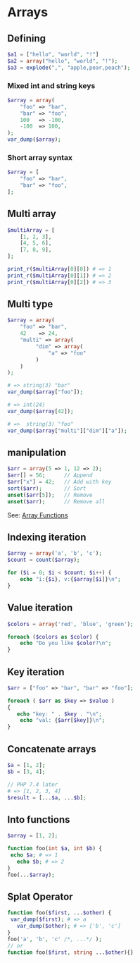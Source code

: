 # Arrays

## Defining

```php
$a1 = ["hello", "world", "!"]
$a2 = array("hello", "world", "!");
$a3 = explode(",", "apple,pear,peach");
```

### Mixed int and string keys

```php
$array = array(
    "foo" => "bar",
    "bar" => "foo",
    100   => -100,
    -100  => 100,
);
var_dump($array);
```

### Short array syntax

```php
$array = [
    "foo" => "bar",
    "bar" => "foo",
];
```

## Multi array

```php
$multiArray = [
    [1, 2, 3],
    [4, 5, 6],
    [7, 8, 9],
];

print_r($multiArray[0][0]) # => 1
print_r($multiArray[0][1]) # => 2
print_r($multiArray[0][2]) # => 3
```

## Multi type

```php
$array = array(
    "foo" => "bar",
    42    => 24,
    "multi" => array(
         "dim" => array(
             "a" => "foo"
         )
    )
);

# => string(3) "bar"
var_dump($array["foo"]);

# => int(24)
var_dump($array[42]);

# =>  string(3) "foo"
var_dump($array["multi"]["dim"]["a"]);
```

## manipulation

```php
$arr = array(5 => 1, 12 => 2);
$arr[] = 56;      // Append
$arr["x"] = 42;   // Add with key
sort($arr);       // Sort
unset($arr[5]);   // Remove
unset($arr);      // Remove all
```

See: [Array Functions](https://www.php.net/manual/en/ref.array.php)

## Indexing iteration

```php
$array = array('a', 'b', 'c');
$count = count($array);

for ($i = 0; $i < $count; $i++) {
    echo "i:{$i}, v:{$array[$i]}\n";
}
```

## Value iteration

```php
$colors = array('red', 'blue', 'green');

foreach ($colors as $color) {
    echo "Do you like $color?\n";
}
```

## Key iteration

```php
$arr = ["foo" => "bar", "bar" => "foo"];

foreach ( $arr as $key => $value )
{
   echo "key: " . $key . "\n";
    echo "val: {$arr[$key]}\n";
}
```

## Concatenate arrays

```php
$a = [1, 2];
$b = [3, 4];

// PHP 7.4 later
# => [1, 2, 3, 4]
$result = [...$a, ...$b];
```

## Into functions

```php
$array = [1, 2];

function foo(int $a, int $b) {
 echo $a; # => 1
   echo $b; # => 2
}
foo(...$array);
```

## Splat Operator

```php
function foo($first, ...$other) {
 var_dump($first); # => a
   var_dump($other); # => ['b', 'c']
}
foo('a', 'b', 'c' /*, ...*/ );
// or
function foo($first, string ...$other){}
```
